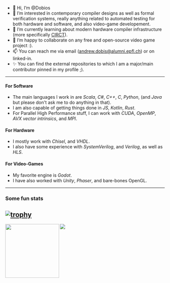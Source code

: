 - 👋 Hi, I’m @Dobios
- 👀 I’m interested in contemporary compiler designs as well as formal verification systems, really anything related to automated testing for both hardware and software, and also video-game developement.  
- 🌱 I’m currently learning about modern hardware compiler infrastructure (more specifically [CIRCT](https://github.com/llvm/circt)).
- 💞️ I’m happy to collaborate on any free and open-source video game project :).
- 📫 You can reach me via email (andrew.dobis@alumni.epfl.ch) or on linked-in.  
- ✨ You can find the external repositories to which I am a major/main contributor pinned in my profile ;).  
**********************************
#### For Software  
- The main languages I work in are *Scala*, *C#*, *C++*, *C*, *Python*, (and *Java* but please don't ask me to do anything in that). 
- I am also capable of getting things done in *JS*, *Kotlin*, *Rust*.  
- For Parallel High Performance stuff, I can work with *CUDA*, *OpenMP*, *AVX vector intrinsics*, and *MPI*. 
  
#### For Hardware  
- I mostly work with *Chisel*, and *VHDL*.  
- I also have some experience with *SystemVerilog*, and *Verilog*, as well as *HLS*.  
    
#### For Video-Games  
- My favorite engine is *Godot*.  
- I have also worked with *Unity*, *Phaser*, and bare-bones OpenGL.  
********************************  
### Some fun stats  
[![trophy](https://github-profile-trophy.vercel.app/?username=dobios&theme=onedark)](https://github.com/ryo-ma/github-profile-trophy)  
---

<div>
  <img height="170" align="left" src="https://github-readme-stats.vercel.app/api?username=dobios&count_private=true&include_all_commits=true&theme=onedark" />
  <img src="https://github-readme-stats.vercel.app/api/top-langs/?username=dobios&layout=compact&theme=onedark" />
</div>

<!---
Dobios/Dobios is a ✨ special ✨ repository because its `README.md` (this file) appears on your GitHub profile.
You can click the Preview link to take a look at your changes.
--->
